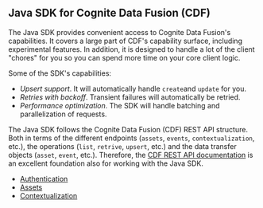 ## Java SDK for Cognite Data Fusion (CDF)

The Java SDK provides convenient access to Cognite Data Fusion's capabilities. It covers a large part of CDF's 
capability surface, including experimental features. In addition, it is designed to handle a lot of the client "chores" 
for you so you can spend more time on your core client logic. 

Some of the SDK's capabilities:
- _Upsert support_. It will automatically handle `create`and `update` for you.
- _Retries with backoff_. Transient failures will automatically be retried.
- _Performance optimization_. The SDK will handle batching and parallelization of requests.

The Java SDK follows the Cognite Data Fusion (CDF) REST API structure. Both in terms of the different endpoints
(`assets`, `events`, `contextualization`, etc.), the operations (`list`, `retrive`, `upsert`, etc.) and the
data transfer objects (`asset`, `event`, etc.). Therefore, the [CDF REST API documentation](https://docs.cognite.com/api/v1/)
is an excellent foundation also for working with the Java SDK.



- [Authentication](authentication.md)
- [Assets](assets.md)
- [Contextualization](contextualization.md)
